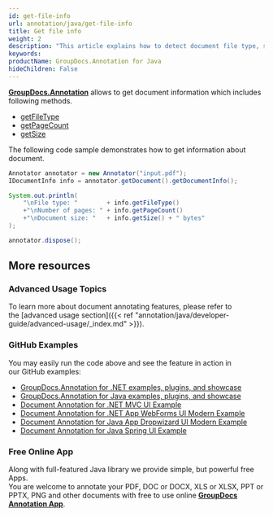 ```yaml
---
id: get-file-info
url: annotation/java/get-file-info
title: Get file info
weight: 2
description: "This article explains how to detect document file type, size and calculate pages count when annotate documents or images with GroupDocs.Annotation."
keywords: 
productName: GroupDocs.Annotation for Java
hideChildren: False
---
```

**[GroupDocs.Annotation](https://products.groupdocs.com/annotation/java)** allows to get document information which includes following methods.

*   [getFileType](https://apireference.groupdocs.com/java/annotation/com.groupdocs.annotation/IDocumentInfo#getFileType())
*   [getPageCount](https://apireference.groupdocs.com/java/annotation/com.groupdocs.annotation/IDocumentInfo#getPageCount())
*   [getSize](https://apireference-qa.groupdocs.com/java/annotation/com.groupdocs.annotation/IDocumentInfo#getSize())

The following code sample demonstrates how to get information about document.

```java
Annotator annotator = new Annotator("input.pdf");
IDocumentInfo info = annotator.getDocument().getDocumentInfo();

System.out.println(
    "\nFile type: "        + info.getFileType()
    +"\nNumber of pages: " + info.getPageCount()
    +"\nDocument size: "   + info.getSize() + " bytes" 
);

annotator.dispose();
```

## More resources
### Advanced Usage Topics
To learn more about document annotating features, please refer to the [advanced usage section]({{< ref "annotation/java/developer-guide/advanced-usage/_index.md" >}}).

### GitHub Examples
You may easily run the code above and see the feature in action in our GitHub examples:

*   [GroupDocs.Annotation for .NET examples, plugins, and showcase](https://github.com/groupdocs-annotation/GroupDocs.Annotation-for-.NET)
*   [GroupDocs.Annotation for Java examples, plugins, and showcase](https://github.com/groupdocs-annotation/GroupDocs.Annotation-for-Java)
*   [Document Annotation for .NET MVC UI Example](https://github.com/groupdocs-annotation/GroupDocs.Annotation-for-.NET-MVC)
*   [Document Annotation for .NET App WebForms UI Modern Example](https://github.com/groupdocs-annotation/GroupDocs.Annotation-for-.NET-WebForms)
*   [Document Annotation for Java App Dropwizard UI Modern Example](https://github.com/groupdocs-annotation/GroupDocs.Annotation-for-Java-Dropwizard)
*   [Document Annotation for Java Spring UI Example](https://github.com/groupdocs-annotation/GroupDocs.Annotation-for-Java-Spring)

### Free Online App
Along with full-featured Java library we provide simple, but powerful free Apps.  
You are welcome to annotate your PDF, DOC or DOCX, XLS or XLSX, PPT or PPTX, PNG and other documents with free to use online **[GroupDocs Annotation App](https://products.groupdocs.app/annotation)**.

